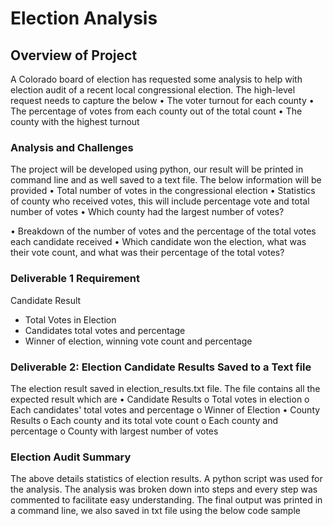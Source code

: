 # Election Analysis

## Overview of Project
A Colorado board of election has requested some analysis to help with election audit of a recent local congressional election. The high-level request needs to capture the below 
•	The voter turnout for each county
•	The percentage of votes from each county out of the total count 
•	The county with the highest turnout


### Analysis and Challenges
The project will be developed using python, our result will be printed in command line and as well saved to a text file. The below information will be provided 
•	Total number of votes in the congressional election 
•	Statistics of county who received votes, this will include percentage vote and total number of votes
•	Which county had the largest number of votes? 

•	 Breakdown of the number of votes and the percentage of the total votes each candidate received 
•	Which candidate won the election, what was their vote count, and what was their percentage of the total votes? 


### Deliverable 1 Requirement
Candidate Result 
-  Total Votes in Election
-  Candidates total votes and percentage
-  Winner of election, winning vote count and percentage

### Deliverable 2: Election Candidate Results Saved to a Text file
The election result saved in election_results.txt file. The file contains all the expected result which are 
•	Candidate Results 
o	Total votes in election
o	Each candidates' total votes and percentage
o	Winner of Election 
•	County Results
o	Each county and its total vote count
o	Each county and percentage
o	County with largest number of votes


### Election Audit Summary
The above details statistics of election results. A python script was used for the analysis. The analysis was broken down into steps and every step was commented to facilitate easy understanding. The final output was printed in a command line, we also saved in txt file using the below code sample

